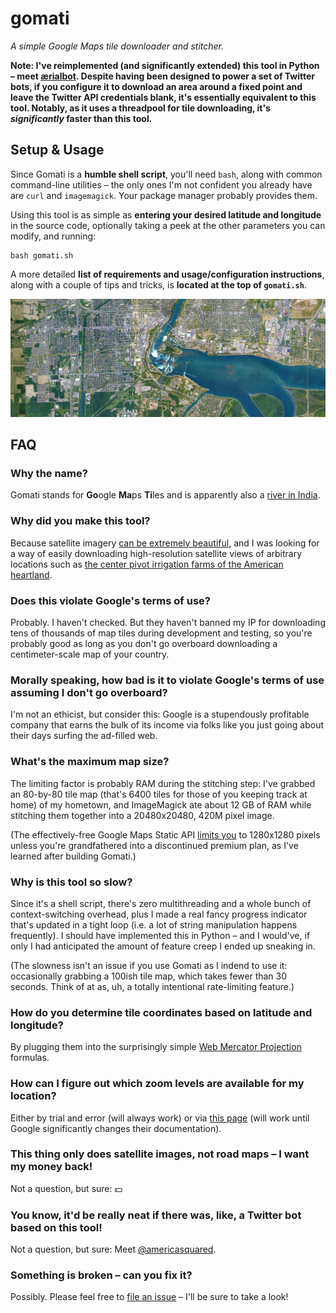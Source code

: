 # gomati

*A simple Google Maps tile downloader and stitcher.*

**Note: I've reimplemented (and significantly extended) this tool in Python – meet [ærialbot](http://github.com/doersino/aerialbot). Despite having been designed to power a set of Twitter bots, if you configure it to download an area around a fixed point and leave the Twitter API credentials blank, it's essentially equivalent to this tool. Notably, as it uses a threadpool for tile downloading, it's *significantly* faster than this tool.**


## Setup & Usage

Since Gomati is a **humble shell script**, you'll need `bash`, along with common command-line utilities – the only ones I'm not confident you already have are `curl` and `imagemagick`. Your package manager probably provides them.

Using this tool is as simple as **entering your desired latitude and longitude** in the source code, optionally taking a peek at the other parameters you can modify, and running:

```
bash gomati.sh
```

A more detailed **list of requirements and usage/configuration instructions**, along with a couple of tips and tricks, is **located at the top of `gomati.sh`**.

![GOMATI_ZOOM=15 GOMATI_LATITUDE=43.078899 GOMATI_LONGITUDE=-79.072873 GOMATI_WIDTH=16 GOMATI_HEIGHT=6 GOMATI_RESIZE=1500x1000 bash gomati.sh](example.jpg)


## FAQ

### Why the name?

Gomati stands for **Go**ogle **Ma**ps **Ti**les and is apparently also a [river in India](https://en.wikipedia.org/wiki/Gomti_River).

### Why did you make this tool?

Because satellite imagery [can be extremely beautiful](https://earthview.withgoogle.com), and I was looking for a way of easily downloading high-resolution satellite views of arbitrary locations such as [the center pivot irrigation farms of the American heartland](http://www.thegreatamericangrid.com/archives/1441).

### Does this violate Google's terms of use?

Probably. I haven't checked. But they haven't banned my IP for downloading tens of thousands of map tiles during development and testing, so you're probably good as long as you don't go overboard downloading a centimeter-scale map of your country.

### Morally speaking, how bad is it to violate Google's terms of use assuming I don't go overboard?

I'm not an ethicist, but consider this: Google is a stupendously profitable company that earns the bulk of its income via folks like you just going about their days surfing the ad-filled web.

### What's the maximum map size?

The limiting factor is probably RAM during the stitching step: I've grabbed an 80-by-80 tile map (that's 6400 tiles for those of you keeping track at home) of my hometown, and ImageMagick ate about 12 GB of RAM while stitching them together into a 20480x20480, 420M pixel image.

(The effectively-free Google Maps Static API [limits you](https://developers.google.com/maps/documentation/maps-static/dev-guide#Imagesizes) to 1280x1280 pixels unless you're grandfathered into a discontinued premium plan, as I've learned after building Gomati.)

### Why is this tool so slow?

Since it's a shell script, there's zero multithreading and a whole bunch of context-switching overhead, plus I made a real fancy progress indicator that's updated in a tight loop (i.e. a lot of string manipulation happens frequently). I should have implemented this in Python – and I would've, if only I had anticipated the amount of feature creep I ended up sneaking in.

(The slowness isn't an issue if you use Gomati as I indend to use it: occasionally grabbing a 100ish tile map, which takes fewer than 30 seconds. Think of at as, uh, a totally intentional rate-limiting feature.)

### How do you determine tile coordinates based on latitude and longitude?

By plugging them into the surprisingly simple [Web Mercator Projection](https://en.wikipedia.org/wiki/Web_Mercator_projection) formulas.

### How can I figure out which zoom levels are available for my location?

Either by trial and error (will always work) or via [this page](https://developers.google.com/maps/documentation/javascript/examples/maxzoom-simple) (will work until Google significantly changes their documentation).

### This thing only does satellite images, not road maps – I want my money back!

Not a question, but sure: 💵

### You know, it'd be really neat if there was, like, a Twitter bot based on this tool!

Not a question, but sure: Meet [@americasquared](https://twitter.com/americasquared).

### Something is broken – can you fix it?

Possibly. Please feel free to [file an issue](https://github.com/doersino/gomati/issues) – I'll be sure to take a look!
